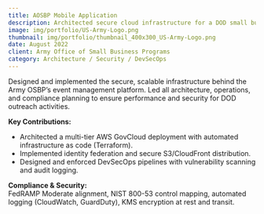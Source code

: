 ```yaml
---
title: AOSBP Mobile Application
description: Architected secure cloud infrastructure for a DOD small business outreach platform.
image: img/portfolio/US-Army-Logo.png
thumbnail: img/portfolio/thumbnail_400x300_US-Army-Logo.png
date: August 2022
client: Army Office of Small Business Programs
category: Architecture / Security / DevSecOps
---
```

Designed and implemented the secure, scalable infrastructure behind the Army OSBP’s event management platform. Led all architecture, operations, and compliance planning to ensure performance and security for DOD outreach activities.

**Key Contributions:**
- Architected a multi-tier AWS GovCloud deployment with automated infrastructure as code (Terraform).
- Implemented identity federation and secure S3/CloudFront distribution.
- Designed and enforced DevSecOps pipelines with vulnerability scanning and audit logging.

**Compliance & Security:**  
FedRAMP Moderate alignment, NIST 800-53 control mapping, automated logging (CloudWatch, GuardDuty), KMS encryption at rest and transit.


